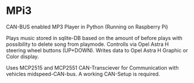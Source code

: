 # MPi3
CAN-BUS enabled MP3 Player in Python (Running on Raspberry Pi)

Plays music stored in sqlite-DB based on the amount of before plays with possibility to delete song from playmode.
Controlls via Opel Astra H steering wheel buttons (UP+DOWN).
Writes data to Opel Astra H Graphic or Color display.

Uses MCP2515 and MCP2551 CAN-Transciever for Communication with vehicles midspeed-CAN-bus.
A working CAN-Setup is required.
